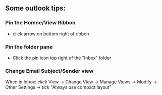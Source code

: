 ## Some outlook tips:
### Pin the Homne/View Ribbon 
- click arrow on bottom right of ribbon 

### Pin the folder pane
- Click the pin icon top right of the "Inbox" folder

### Change Email Subject/Sender view
When in Inbox: *click* View -> Change View -> Manage Views -> Modify -> Other Settings -> *tick* "Always use compact layout"
